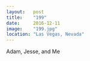 ```yaml
---
layout:   post
title:    "199"
date:     2016-12-11
image:    "199.jpg"
location: "Las Vegas, Nevada"
---
```


Adam, Jesse, and Me
